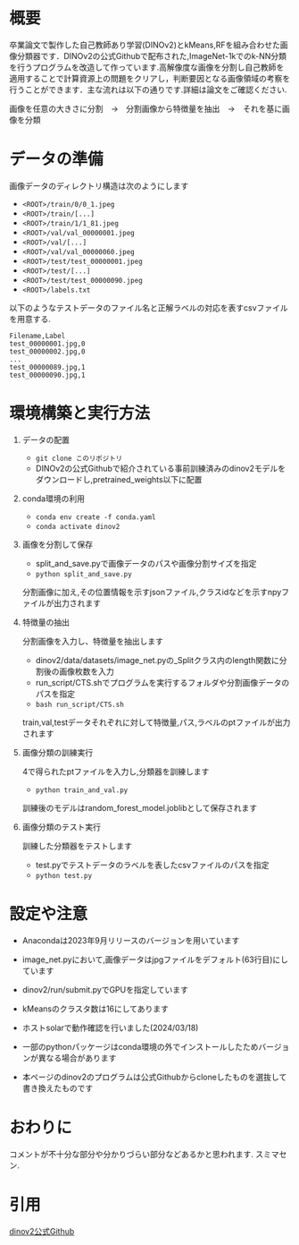 # 概要

卒業論文で製作した自己教師あり学習(DINOv2)とkMeans,RFを組み合わせた画像分類器です．DINOv2の公式Githubで配布された,ImageNet-1kでのk-NN分類を行うプログラムを改造して作っています.高解像度な画像を分割し自己教師を適用することで計算資源上の問題をクリアし，判断要因となる画像領域の考察を行うことができます．主な流れは以下の通りです.詳細は論文をご確認ください.

画像を任意の大きさに分割　→　分割画像から特徴量を抽出　→　それを基に画像を分類

# データの準備

画像データのディレクトリ構造は次のようにします

- `<ROOT>/train/0/0_1.jpeg`
- `<ROOT>/train/[...]`
- `<ROOT>/train/1/1_81.jpeg`
- `<ROOT>/val/val_00000001.jpeg`
- `<ROOT>/val/[...]`
- `<ROOT>/val/val_00000060.jpeg`
- `<ROOT>/test/test_00000001.jpeg`
- `<ROOT>/test/[...]`
- `<ROOT>/test/test_00000090.jpeg`
- `<ROOT>/labels.txt`

以下のようなテストデータのファイル名と正解ラベルの対応を表すcsvファイルを用意する.

```
Filename,Label
test_00000001.jpg,0
test_00000002.jpg,0
...
test_00000089.jpg,1
test_00000090.jpg,1
```

# 環境構築と実行方法

1. データの配置
    - `git clone このリポジトリ`
    - DINOv2の公式Githubで紹介されている事前訓練済みのdinov2モデルをダウンロードし,pretrained_weights以下に配置


2. conda環境の利用
   
    - `conda env create -f conda.yaml`
    - `conda activate dinov2`

3. 画像を分割して保存

    - split_and_save.pyで画像データのパスや画像分割サイズを指定
    - `python split_and_save.py`
  
    分割画像に加え,その位置情報を示すjsonファイル,クラスidなどを示すnpyファイルが出力されます

4. 特徴量の抽出

    分割画像を入力し、特徴量を抽出します
    
    - dinov2/data/datasets/image_net.pyの_Splitクラス内のlength関数に分割後の画像枚数を入力
    - run_script/CTS.shでプログラムを実行するフォルダや分割画像データのパスを指定
    - `bash run_script/CTS.sh `
    
    train,val,testデータそれぞれに対して特徴量,パス,ラベルのptファイルが出力されます
    

5. 画像分類の訓練実行

   4で得られたptファイルを入力し,分類器を訓練します

   - `python train_and_val.py`

   訓練後のモデルはrandom_forest_model.joblibとして保存されます

6. 画像分類のテスト実行

    訓練した分類器をテストします
   
    - test.pyでテストデータのラベルを表したcsvファイルのパスを指定
    - `python test.py`

# 設定や注意
- Anacondaは2023年9月リリースのバージョンを用いています

- image_net.pyにおいて,画像データはjpgファイルをデフォルト(63行目)にしています

- dinov2/run/submit.pyでGPUを指定しています

- kMeansのクラスタ数は16にしてあります

- ホストsolarで動作確認を行いました(2024/03/18)

- 一部のpythonパッケージはconda環境の外でインストールしたためバージョンが異なる場合があります

- 本ページのdinov2のプログラムは公式Githubからcloneしたものを選抜して書き換えたものです

  

# おわりに

コメントが不十分な部分や分かりづらい部分などあるかと思われます. スミマセン.

# 引用

[dinov2公式Github](https://github.com/facebookresearch/dinov2)


